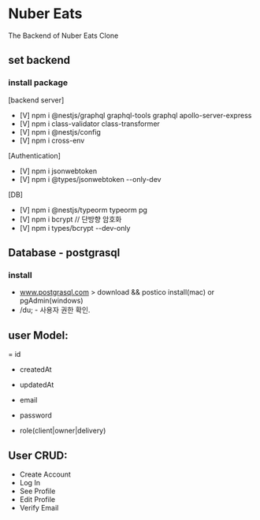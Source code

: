 # Nuber Eats

The Backend of Nuber Eats Clone

## set backend

### install package

[backend server]

- [V] npm i @nestjs/graphql graphql-tools graphql apollo-server-express
- [V] npm i class-validator class-transformer
- [V] npm i @nestjs/config
- [V] npm i cross-env

[Authentication]

- [V] npm i jsonwebtoken
- [V] npm i @types/jsonwebtoken --only-dev

[DB]

- [V] npm i @nestjs/typeorm typeorm pg
- [V] npm i bcrypt // 단방향 암호화
- [V] npm i types/bcrypt --dev-only

## Database - postgrasql

### install

- www.postgrasql.com > download && postico install(mac) or pgAdmin(windows)
- /du; - 사용자 권한 확인.

## user Model:

= id

- createdAt
- updatedAt

- email
- password
- role(client|owner|delivery)

## User CRUD:

- Create Account
- Log In
- See Profile
- Edit Profile
- Verify Email
